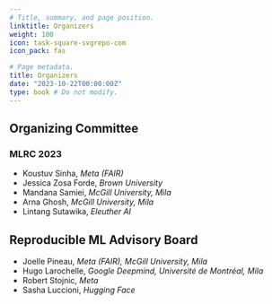 ```yaml
---
# Title, summary, and page position.
linktitle: Organizers
weight: 100
icon: task-square-svgrepo-com
icon_pack: fas

# Page metadata.
title: Organizers
date: "2023-10-22T00:00:00Z"
type: book # Do not modify.
---
```


## Organizing Committee

### MLRC 2023

- Koustuv Sinha, _Meta (FAIR)_
- Jessica Zosa Forde, _Brown University_
- Mandana Samiei, _McGill University, Mila_
- Arna Ghosh, _McGill University, Mila_
- Lintang Sutawika, _Eleuther AI_

## Reproducible ML Advisory Board

- Joelle Pineau, _Meta (FAIR), McGill University, Mila_
- Hugo Larochelle, _Google Deepmind, Université de Montréal, Mila_
- Robert Stojnic, _Meta_
- Sasha Luccioni, _Hugging Face_

<!-- ## Acknowledgements -->
<!---->
<!-- - Reviewers -->
<!-- - Organizers -->
<!-- - PapersWithCode -->
<!-- - Kaggle -->
<!-- - OpenReview -->
